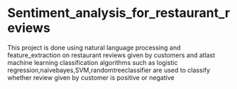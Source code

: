 # Sentiment_analysis_for_restaurant_reviews
This project is done using natural language processing and feature_extraction on restaurant reviews given by customers and atlast machine learning classification algorithms such as logistic regression,naivebayes,SVM,randomtreeclassifier are used to classify whether review given by customer is positive or negative
